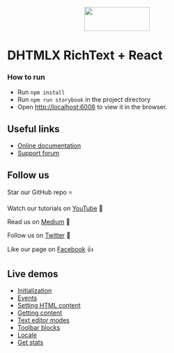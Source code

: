 <p align="center">
	<a href="https://dhtmlx.github.io/react-richtext-demo/?path=/story/pivot--initialization">
		<img src="https://dhtmlx.github.io/react-widgets/static/logo_r.svg" width="150" height="55">
	</a>
</p>


# DHTMLX RichText + React

### How to run
- Run `npm install`
- Run `npm run storybook` in the project directory
- Open [http://localhost:6006](http://localhost:6006) to view it in the browser.

## Useful links

- [Online  documentation](https://docs.dhtmlx.com/richtext/index.html)
- [Support forum](https://forum.dhtmlx.com/c/widgets/richtext)

## Follow us

Star our GitHub repo :star:

Watch our tutorials on [YouTube](https://www.youtube.com/user/dhtmlx/videos) :eyes:

Read us on [Medium](https://medium.com/@dhtmlx) :newspaper:

Follow us on [Twitter](https://twitter.com/dhtmlx) :feet:

Like our page on [Facebook](https://www.facebook.com/dhtmlx/) :thumbsup:

## Live demos

- [Initialization](https://dhtmlx.github.io/react-richtext-demo/?path=/story/richtext--initialization)
- [Events](https://dhtmlx.github.io/react-richtext-demo/?path=/story/richtext--events)
- [Setting HTML content](https://dhtmlx.github.io/react-richtext-demo/?path=/story/richtext--setting-html-content)
- [Getting content](https://dhtmlx.github.io/react-richtext-demo/?path=/story/richtext--getting-content)
- [Text editor modes](https://dhtmlx.github.io/react-richtext-demo/?path=/story/richtext--text-editor-modes)
- [Toolbar blocks](https://dhtmlx.github.io/react-richtext-demo/?path=/story/richtext--toolbar-blocks)
- [Locale](https://dhtmlx.github.io/react-richtext-demo/?path=/story/richtext--locale)
- [Get stats](https://dhtmlx.github.io/react-richtext-demo/?path=/story/richtext--get-stats)
